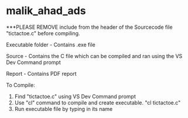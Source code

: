 # malik_ahad_ads

***PLEASE REMOVE include <cstdlib> from the header of the Sourcecode file "tictactoe.c" before compiling.
  
  
Executable folder - Contains .exe file

Source - Contains the C file which can be compiled and ran using the VS Dev Command prompt

Report -  Contains PDF report

To Compile:
1. Find "tictactoe.c" using VS Dev Command prompt
2. Use "cl" command to compile and create executable. "cl tictactoe.c"
3. Run executable file by typing in its name
